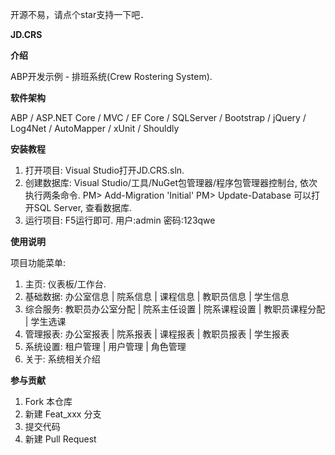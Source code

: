 开源不易，请点个star支持一下吧．

 **JD.CRS** 

 **介绍** 

ABP开发示例 - 排班系统(Crew Rostering System).

 **软件架构** 

ABP / ASP.NET Core / MVC / EF Core / SQLServer / Bootstrap / jQuery / Log4Net / AutoMapper / xUnit / Shouldly

 **安装教程** 

1. 打开项目:
Visual Studio打开JD.CRS.sln.
2. 创建数据库:
Visual Studio/工具/NuGet包管理器/程序包管理器控制台, 依次执行两条命令.
PM> Add-Migration 'Initial'
PM> Update-Database
可以打开SQL Server, 查看数据库.
3. 运行项目:
F5运行即可.
用户:admin
密码:123qwe

 **使用说明** 

项目功能菜单:
1. 主页: 
仪表板/工作台.
2. 基础数据: 
办公室信息 |
院系信息 |
课程信息 |
教职员信息 |
学生信息
3. 综合服务: 
教职员办公室分配 |
院系主任设置 |
院系课程设置 |
教职员课程分配 |
学生选课
4. 管理报表: 
办公室报表 |
院系报表 |
课程报表 |
教职员报表 |
学生报表
5. 系统设置: 
租户管理 |
用户管理 |
角色管理
6. 关于: 
系统相关介绍

 **参与贡献** 

1. Fork 本仓库
2. 新建 Feat_xxx 分支
3. 提交代码
4. 新建 Pull Request

